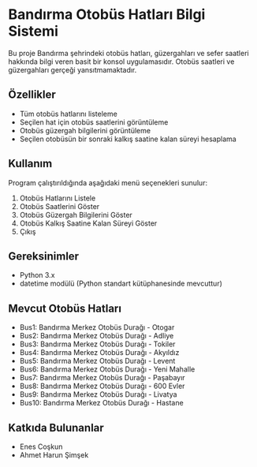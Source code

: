 # Bandırma Otobüs Hatları Bilgi Sistemi

Bu proje Bandırma şehrindeki otobüs hatları, güzergahları ve sefer saatleri hakkında bilgi veren basit bir konsol uygulamasıdır. Otobüs saatleri ve güzergahları gerçeği yansıtmamaktadır.

## Özellikler

- Tüm otobüs hatlarını listeleme
- Seçilen hat için otobüs saatlerini görüntüleme
- Otobüs güzergah bilgilerini görüntüleme
- Seçilen otobüsün bir sonraki kalkış saatine kalan süreyi hesaplama

## Kullanım

Program çalıştırıldığında aşağıdaki menü seçenekleri sunulur:

1. Otobüs Hatlarını Listele
2. Otobüs Saatlerini Göster
3. Otobüs Güzergah Bilgilerini Göster
4. Otobüs Kalkış Saatine Kalan Süreyi Göster
5. Çıkış


## Gereksinimler

- Python 3.x
- datetime modülü (Python standart kütüphanesinde mevcuttur)

## Mevcut Otobüs Hatları

- Bus1: Bandırma Merkez Otobüs Durağı - Otogar
- Bus2: Bandırma Merkez Otobüs Durağı - Adliye
- Bus3: Bandırma Merkez Otobüs Durağı - Tokiler
- Bus4: Bandırma Merkez Otobüs Durağı - Akyıldız
- Bus5: Bandırma Merkez Otobüs Durağı - Levent
- Bus6: Bandırma Merkez Otobüs Durağı - Yeni Mahalle
- Bus7: Bandırma Merkez Otobüs Durağı - Paşabayır
- Bus8: Bandırma Merkez Otobüs Durağı - 600 Evler
- Bus9: Bandırma Merkez Otobüs Durağı - Livatya
- Bus10: Bandırma Merkez Otobüs Durağı - Hastane

## Katkıda Bulunanlar

- Enes Coşkun
- Ahmet Harun Şimşek